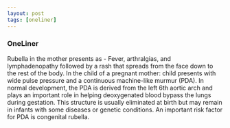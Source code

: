 ```yaml
---
layout: post
tags: [oneliner]
---
```



### OneLiner

Rubella in the mother presents as - Fever, arthralgias, and lymphadenopathy followed by a rash that spreads from the face down to the rest of the body. In the child of a pregnant mother: child presents with wide pulse pressure and a continuous machine-like murmur (PDA). In normal development, the PDA is derived from the left 6th aortic arch and plays an important role in helping deoxygenated blood bypass the lungs during gestation. This structure is usually eliminated at birth but may remain in infants with some diseases or genetic conditions. An important risk factor for PDA is congenital rubella.
